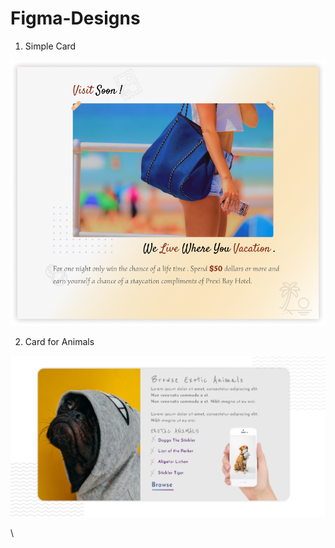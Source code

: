# Figma-Designs

1. Simple Card
<img src="./PostCard.png" />


2. Card for Animals
<img src="./exotic.png" />



\
